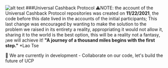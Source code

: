
![alt text](https://blog.rtbmind.com/wp-content/uploads/2020/03/blockchain-portada-1024x209.jpg)
###Universal Cashback Protocol
⚠️NOTE: the account of the Universal Cashback Protocol repositories was created on **11/22/2021**, the code before this date lived in the accounts of the initial participants; This last change was encouraged by wanting to make the solution to the problem we raised in its entirety a reality, appropriating it would not allow it, sharing it to the world is the best option, this will be a reality not a fantasy, ¡we will achieve it!
**"A journey of a thousand miles begins with the first step."** *Lao Tse

🌱 We are currently in development - Collaborate on our code, let's build the future of UCP


